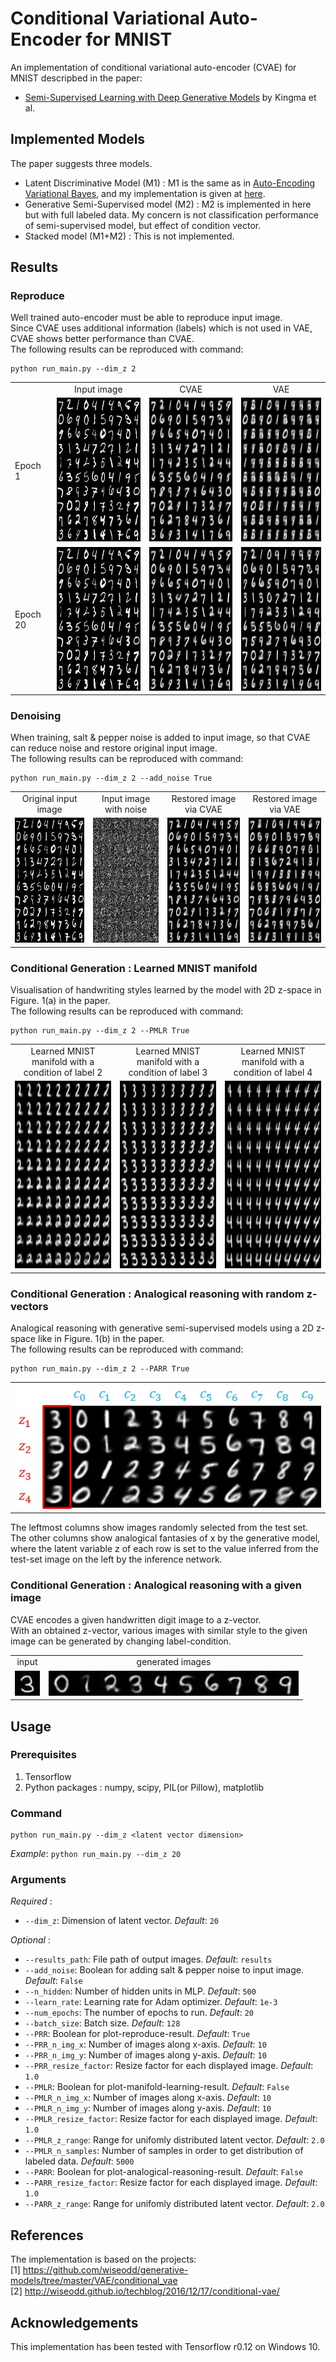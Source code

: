 # Conditional Variational Auto-Encoder for MNIST
An implementation of conditional variational auto-encoder (CVAE) for MNIST descripbed in the paper:  
* [Semi-Supervised Learning with Deep Generative Models](https://arxiv.org/abs/1406.5298) by Kingma et al.

## Implemented Models  
The paper suggests three models. 
* Latent Discriminative Model (M1) : M1 is the same as in [Auto-Encoding Variational Bayes](https://arxiv.org/pdf/1312.6114), and my implementation is given at [here](https://github.com/hwalsuklee/tensorflow-mnist-VAE).  
* Generative Semi-Supervised model (M2) : M2 is implemented in here but with full labeled data. My concern is not classification performance of semi-supervised model, but effect of condition vector.  
* Stacked model (M1+M2) : This is not implemented.

## Results
### Reproduce
Well trained auto-encoder must be able to reproduce input image.  
Since CVAE uses additional information (labels) which is not used in VAE, CVAE shows better performance than CVAE.  
The following results can be reproduced with command:  
```
python run_main.py --dim_z 2
``` 
<table align='center'>
<tr align='center'>
<td> </td>
<td> Input image </td>
<td> CVAE </td>
<td> VAE </td>
</tr>
<tr>
<td> Epoch 1 </td>
<td><img src = 'results/CVAE/input.jpg' height = '230px'>
<td><img src = 'results/CVAE/PRR_epoch_00.jpg' height = '230px'>
<td><img src = 'results/VAE/PRR_epoch_00.jpg' height = '230px'>
</tr>
<tr>
<td> Epoch 20 </td>
<td><img src = 'results/CVAE/input.jpg' height = '230px'>
<td><img src = 'results/CVAE/PRR_epoch_19.jpg' height = '230px'>
<td><img src = 'results/VAE/PRR_epoch_19.jpg' height = '230px'>
</tr>
</table>

### Denoising

When training, salt & pepper noise is added to input image, so that CVAE can reduce noise and restore original input image.  
The following results can be reproduced with command:  
```
python run_main.py --dim_z 2 --add_noise True
```
<table align='center'>
<tr align='center'>
<td> Original input image </td>
<td> Input image with noise </td>
<td> Restored image via CVAE </td>
<td> Restored image via VAE </td>
</tr>
<tr>
<td><img src = 'results/CVAE/input.jpg' height = '200px'>
<td><img src = 'results/CVAE/denoised/input_noise.jpg' height = '200px'>
<td><img src = 'results/CVAE/denoised/PRR_epoch_19.jpg' height = '200px'>
<td><img src = 'results/VAE/denoised/PRR_epoch_19.jpg' height = '200px'>
</tr>
</table>

### Conditional Generation : Learned MNIST manifold
Visualisation of handwriting styles learned by the model with 2D z-space in Figure. 1(a) in the paper.  
The following results can be reproduced with command:  
```
python run_main.py --dim_z 2 --PMLR True
```
<table align='center'>
<tr align='center'>
<td> Learned MNIST manifold with a condition of label 2</td>
<td> Learned MNIST manifold with a condition of label 3</td>
<td> Learned MNIST manifold with a condition of label 4</td>
</tr>
<tr>
<td><img src = 'results/CVAE/PMLR_epoch_19_02.jpg' height = '300px'>
<td><img src = 'results/CVAE/PMLR_epoch_19_03.jpg' height = '300px'>
<td><img src = 'results/CVAE/PMLR_epoch_19_04.jpg' height = '300px'>
</tr>
</table>

### Conditional Generation : Analogical reasoning with random z-vectors
Analogical reasoning with generative semi-supervised models using a 2D z-space like in Figure. 1(b) in the paper.  
The following results can be reproduced with command:  
```
python run_main.py --dim_z 2 --PARR True
```
<table align='center'>
<tr align='center'>
<td><img src = 'results/CVAE/PARR_index.jpg' height = '200px'>
</tr>
</table>

The leftmost columns show images randomly selected from the test set. The other columns show analogical fantasies
of x by the generative model, where the latent variable z of each row is set to the value inferred from
the test-set image on the left by the inference network.

### Conditional Generation : Analogical reasoning with a given image
CVAE encodes a given handwritten digit image to a z-vector.  
With an obtained z-vector, various images with similar style to the given image can be generated by changing label-condition.

<table align='center'>
<tr align='center'>
<td> input </td>
<td> generated images </td>
</tr>
<tr>
<td><img src = 'results/Analogical_Reasoning/input.jpg' height = '40px'>
<td><img src = 'results/Analogical_Reasoning/merged.jpg' height = '40px'>
</tr>
</table>

## Usage
### Prerequisites
1. Tensorflow
2. Python packages : numpy, scipy, PIL(or Pillow), matplotlib

### Command
```
python run_main.py --dim_z <latent vector dimension>
```
*Example*:
`python run_main.py --dim_z 20`

### Arguments
*Required* :  
* `--dim_z`: Dimension of latent vector. *Default*: `20`

*Optional* :  
* `--results_path`: File path of output images. *Default*: `results`
* `--add_noise`: Boolean for adding salt & pepper noise to input image. *Default*: `False`
* `--n_hidden`: Number of hidden units in MLP. *Default*: `500`
* `--learn_rate`: Learning rate for Adam optimizer. *Default*: `1e-3`
* `--num_epochs`: The number of epochs to run. *Default*: `20`
* `--batch_size`: Batch size. *Default*: `128`
* `--PRR`: Boolean for plot-reproduce-result. *Default*: `True`
* `--PRR_n_img_x`: Number of images along x-axis. *Default*: `10`
* `--PRR_n_img_y`: Number of images along y-axis. *Default*: `10`
* `--PRR_resize_factor`: Resize factor for each displayed image. *Default*: `1.0`
* `--PMLR`: Boolean for plot-manifold-learning-result. *Default*: `False`
* `--PMLR_n_img_x`: Number of images along x-axis. *Default*: `10`
* `--PMLR_n_img_y`: Number of images along y-axis. *Default*: `10`
* `--PMLR_resize_factor`: Resize factor for each displayed image. *Default*: `1.0`
* `--PMLR_z_range`: Range for unifomly distributed latent vector. *Default*: `2.0`
* `--PMLR_n_samples`: Number of samples in order to get distribution of labeled data. *Default*: `5000`
* `--PARR`: Boolean for plot-analogical-reasoning-result. *Default*: `False`
* `--PARR_resize_factor`: Resize factor for each displayed image. *Default*: `1.0`
* `--PARR_z_range`: Range for unifomly distributed latent vector. *Default*: `2.0`

## References
The implementation is based on the projects:  
[1] https://github.com/wiseodd/generative-models/tree/master/VAE/conditional_vae  
[2] http://wiseodd.github.io/techblog/2016/12/17/conditional-vae/

## Acknowledgements
This implementation has been tested with Tensorflow r0.12 on Windows 10.

